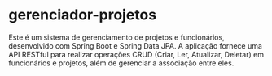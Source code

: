 # gerenciador-projetos
Este é um sistema de gerenciamento de projetos e funcionários, desenvolvido com Spring Boot e Spring Data JPA. A aplicação fornece uma API RESTful para realizar operações CRUD (Criar, Ler, Atualizar, Deletar) em funcionários e projetos, além de gerenciar a associação entre eles.
